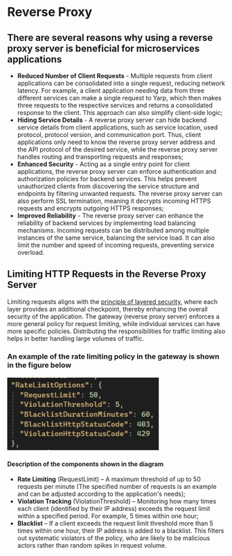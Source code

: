 # Reverse Proxy

## There are several reasons why using a reverse proxy server is beneficial for microservices applications

* **Reduced Number of Client Requests** - Multiple requests from client applications can be consolidated into a single request, reducing network latency.
  For example, a client application needing data from three different services can make a single request to Yarp, which then makes three requests to the respective services and returns a consolidated response
  to the client. This approach can also simplify client-side logic;
* **Hiding Service Details** - A reverse proxy server can hide backend service details from client applications, such as service location, used protocol, protocol version, and communication port.
  Thus, client applications only need to know the reverse proxy server address and the API protocol of the desired service, while the reverse proxy server handles routing and transporting requests and responses;
* **Enhanced Security** - Acting as a single entry point for client applications, the reverse proxy server can enforce authentication and authorization policies for backend services.
  This helps prevent unauthorized clients from discovering the service structure and endpoints by filtering unwanted requests. The reverse proxy server can also perform SSL termination, meaning it decrypts
  incoming HTTPS requests and encrypts outgoing HTTPS responses;
* **Improved Reliability** - The reverse proxy server can enhance the reliability of backend services by implementing load balancing mechanisms.
  Incoming requests can be distributed among multiple instances of the same service, balancing the service load. It can also limit the number and speed of incoming requests, preventing service overload.

## Limiting HTTP Requests in the Reverse Proxy Server

Limiting requests aligns with the [principle of layered security](https://www.cloudflare.com/learning/security/glossary/what-is-defense-in-depth/), where each layer provides an additional checkpoint, thereby enhancing the overall security of the application. The gateway (reverse proxy server) enforces a more general policy for request limiting, while individual services can have more specific policies. Distributing the responsibilities for traffic limiting also helps in better handling large volumes of traffic.

### An example of the rate limiting policy in the gateway is shown in the figure below
####
  <p align="left">
      <img src="https://raw.githubusercontent.com/JivkoSp/Drahten/master/Assets/YarpPolicy.PNG" alt="Logo" width="350">
  </p>

#### Description of the components shown in the diagram

* **Rate Limiting** (RequestLimit) – A maximum threshold of up to 50 requests per minute (The specified number of requests is an example and can be adjusted according to the application's needs);
* **Violation Tracking** (ViolationThreshold) – Monitoring how many times each client (identified by their IP address) exceeds the request limit within a specified period. For example, 5 times within one hour;
* **Blacklist** – If a client exceeds the request limit threshold more than 5 times within one hour, their IP address is added to a blacklist. This filters out systematic violators of the policy, who are likely to be malicious actors rather than random spikes in request volume.
